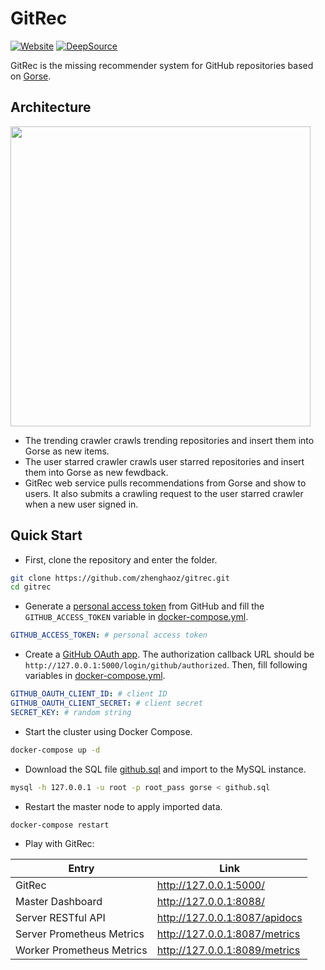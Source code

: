 # GitRec

[![Website](https://img.shields.io/website?url=https%3A%2F%2Fgitrec.gorse.io)](https://gitrec.gorse.io)
[![DeepSource](https://deepsource.io/gh/zhenghaoz/gitrec.svg/?label=active+issues&token=ZnHSLOJyn5VxtqPIJ17wpVa5)](https://deepsource.io/gh/zhenghaoz/gitrec/?ref=repository-badge)

GitRec is the missing recommender system for GitHub repositories based on [Gorse](https://github.com/zhenghaoz/gorse).

## Architecture

<img width="480px" src="https://github.com/zhenghaoz/gitrec/blob/master/assets/architecture.png">

- The trending crawler crawls trending repositories and insert them into Gorse as new items.
- The user starred crawler crawls user starred repositories and insert them into Gorse as new fewdback.
- GitRec web service pulls recommendations from Gorse and show to users. It also submits a crawling request to the user starred crawler when a new user signed in.

## Quick Start

- First, clone the repository and enter the folder.

```bash
git clone https://github.com/zhenghaoz/gitrec.git
cd gitrec
```

- Generate a [personal access token](https://github.com/settings/tokens) from GitHub and fill the `GITHUB_ACCESS_TOKEN` variable in [docker-compose.yml](https://github.com/zhenghaoz/gitrec/blob/master/docker-compose.yml).

```yaml
GITHUB_ACCESS_TOKEN: # personal access token
```

- Create a [GitHub OAuth app](https://github.com/settings/developers). The authorization callback URL should be `http://127.0.0.1:5000/login/github/authorized`. Then, fill following variables in [docker-compose.yml](https://github.com/zhenghaoz/gitrec/blob/master/docker-compose.yml).

```yaml
GITHUB_OAUTH_CLIENT_ID: # client ID
GITHUB_OAUTH_CLIENT_SECRET: # client secret
SECRET_KEY: # random string
```

- Start the cluster using Docker Compose.

```bash
docker-compose up -d
```

- Download the SQL file [github.sql](https://cdn.gorse.io/example/github.sql) and import to the MySQL instance.

```bash
mysql -h 127.0.0.1 -u root -p root_pass gorse < github.sql
```

- Restart the master node to apply imported data.
```bash
docker-compose restart
```

- Play with GitRec:

| Entry                     | Link                          |
| ------------------------- | ----------------------------- |
| GitRec                    | http://127.0.0.1:5000/        |
| Master Dashboard          | http://127.0.0.1:8088/        |
| Server RESTful API        | http://127.0.0.1:8087/apidocs |
| Server Prometheus Metrics | http://127.0.0.1:8087/metrics |
| Worker Prometheus Metrics | http://127.0.0.1:8089/metrics |
